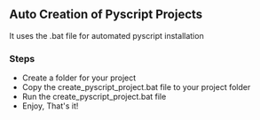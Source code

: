 ## Auto Creation of Pyscript Projects
It uses the .bat file for automated pyscript installation

### Steps
- Create a folder for your project
- Copy the create_pyscript_project.bat file to your project folder
- Run the create_pyscript_project.bat file
- Enjoy, That's it!
